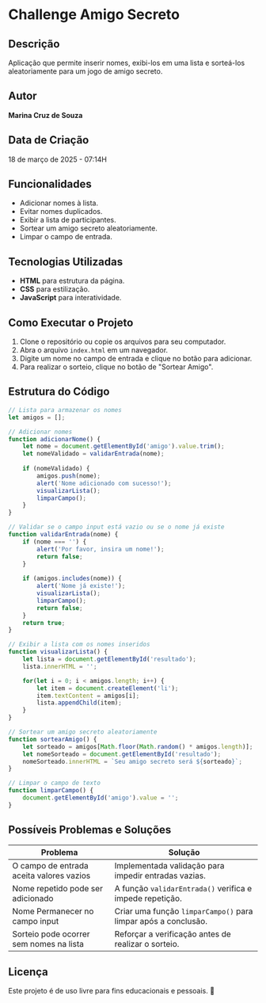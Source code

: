 # Challenge Amigo Secreto

## Descrição
Aplicação que permite inserir nomes, exibi-los em uma lista e sorteá-los aleatoriamente para um jogo de amigo secreto.

## Autor
**Marina Cruz de Souza**

## Data de Criação
18 de março de 2025 - 07:14H

## Funcionalidades
- Adicionar nomes à lista.
- Evitar nomes duplicados.
- Exibir a lista de participantes.
- Sortear um amigo secreto aleatoriamente.
- Limpar o campo de entrada.

## Tecnologias Utilizadas
- **HTML** para estrutura da página.
- **CSS** para estilização.
- **JavaScript** para interatividade.

## Como Executar o Projeto
1. Clone o repositório ou copie os arquivos para seu computador.
2. Abra o arquivo `index.html` em um navegador.
3. Digite um nome no campo de entrada e clique no botão para adicionar.
4. Para realizar o sorteio, clique no botão de "Sortear Amigo".

## Estrutura do Código
```javascript
// Lista para armazenar os nomes
let amigos = [];

// Adicionar nomes
function adicionarNome() {
    let nome = document.getElementById('amigo').value.trim();
    let nomeValidado = validarEntrada(nome);
    
    if (nomeValidado) {
        amigos.push(nome);
        alert('Nome adicionado com sucesso!');
        visualizarLista();
        limparCampo();
    }
}

// Validar se o campo input está vazio ou se o nome já existe
function validarEntrada(nome) {
    if (nome === '') {
        alert('Por favor, insira um nome!');
        return false;
    }
    
    if (amigos.includes(nome)) {
        alert('Nome já existe!');
        visualizarLista();
        limparCampo();
        return false;
    }
    return true;
}

// Exibir a lista com os nomes inseridos
function visualizarLista() {
    let lista = document.getElementById('resultado');
    lista.innerHTML = '';   

    for(let i = 0; i < amigos.length; i++) {
        let item = document.createElement('li');
        item.textContent = amigos[i];
        lista.appendChild(item);
    }
}

// Sortear um amigo secreto aleatoriamente
function sortearAmigo() {
    let sorteado = amigos[Math.floor(Math.random() * amigos.length)];
    let nomeSorteado = document.getElementById('resultado');
    nomeSorteado.innerHTML = `Seu amigo secreto será ${sorteado}`;
}

// Limpar o campo de texto
function limparCampo() {
    document.getElementById('amigo').value = '';
}
```

## Possíveis Problemas e Soluções
| Problema | Solução |
|----------|----------|
| O campo de entrada aceita valores vazios | Implementada validação para impedir entradas vazias. |
| Nome repetido pode ser adicionado | A função `validarEntrada()` verifica e impede repetição. |
| Nome Permanecer no campo input | Criar uma função `limparCampo()` para limpar após a conclusão. |
| Sorteio pode ocorrer sem nomes na lista | Reforçar a verificação antes de realizar o sorteio. |


## Licença
Este projeto é de uso livre para fins educacionais e pessoais. 🚀

